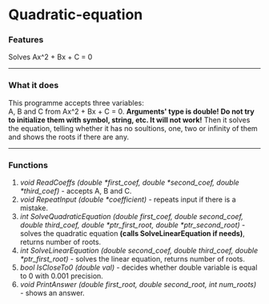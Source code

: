 # Quadratic-equation

### Features
Solves Ax^2 + Bx + C = 0 
***
### What it does 
This programme accepts three variables:  
A, B and C from Ax^2 + Bx + C = 0.
**Arguments' type is double! Do not try to initialize them with symbol, string, etc. It will not work!**
Then it solves the equation, telling whether it has no soultions, one, two or infinity of them and shows the roots if there are any.
***
### Functions
1. _void ReadCoeffs (double *first_coef, double *second_coef, double *third_coef)_ - accepts A, B and C.
2. _void RepeatInput (double *coefficient)_ - repeats input if there is a mistake.
3. _int SolveQuadraticEquation (double first_coef, double second_coef, double third_coef, double *ptr_first_root, double *ptr_second_root)_ - solves the quadratic equation __(calls SolveLinearEquation if needs)__, returns number of roots.
4. _int SolveLinearEquation (double second_coef, double third_coef, double *ptr_first_root)_ - solves the linear equation, returns number of roots. 
5. _bool IsCloseTo0 (double val)_ - decides whether double variable is equal to 0 with 0.001 precision.
6. _void PrintAnswer (double first_root, double second_root, int num_roots)_ - shows an answer.     
